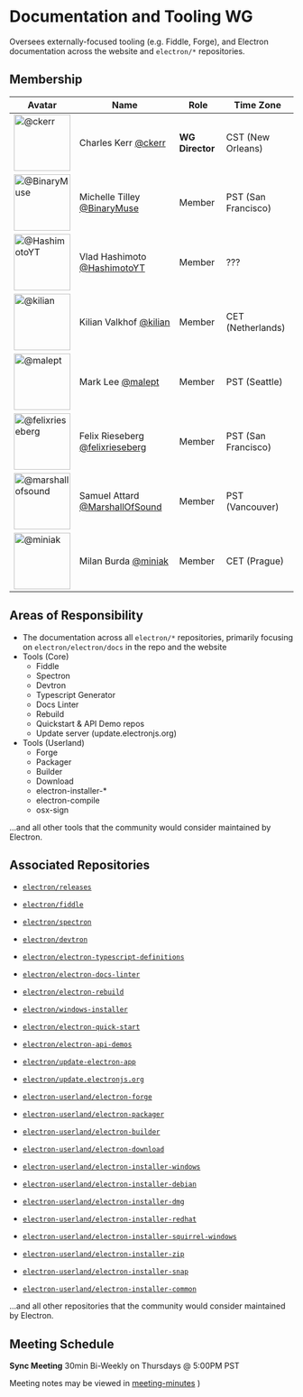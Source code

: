 # Documentation and Tooling WG

Oversees externally-focused tooling (e.g. Fiddle, Forge), and Electron documentation across the website and `electron/*` repositories.

## Membership

| Avatar | Name | Role | Time Zone |
| -------------------------------------------|----------------------|----------------------------| -------- |
| <img src="https://github.com/ckerr.png" width=100 alt="@ckerr">  | Charles Kerr [@ckerr](https://github.com/ckerr) | **WG Director** | CST (New Orleans) |
| <img src="https://github.com/BinaryMuse.png" width=100 alt="@BinaryMuse">  | Michelle Tilley [@BinaryMuse](https://github.com/BinaryMuse) | Member | PST (San Francisco) |
| <img src="https://github.com/HashimotoYT.png" width=100 alt="@HashimotoYT">  | Vlad Hashimoto [@HashimotoYT](https://github.com/HashimotoYT) | Member | ??? |
| <img src="https://github.com/kilian.png" width=100 alt="@kilian">  | Kilian Valkhof [@kilian](https://github.com/kilian) | Member | CET (Netherlands) |
| <img src="https://github.com/malept.png" width=100 alt="@malept">  | Mark Lee [@malept](https://github.com/malept) | Member | PST (Seattle) |
| <img src="https://github.com/felixrieseberg.png" width=100 alt="@felixrieseberg">  | Felix Rieseberg [@felixrieseberg](https://github.com/felixrieseberg) | Member | PST (San Francisco) |
| <img src="https://github.com/marshallofsound.png" width=100 alt="@marshallofsound">  | Samuel Attard [@MarshallOfSound](https://github.com/marshallofsound) | Member | PST (Vancouver) |
| <img src="https://github.com/miniak.png" width=100 alt="@miniak">  | Milan Burda [@miniak](https://github.com/miniak) | Member | CET (Prague) |

## Areas of Responsibility

  * The documentation across all `electron/*` repositories, primarily focusing on `electron/electron/docs` in the repo and the website
  * Tools (Core)
    * Fiddle
    * Spectron
    * Devtron
    * Typescript Generator
    * Docs Linter
    * Rebuild
    * Quickstart & API Demo repos
    * Update server (update.electronjs.org)
  * Tools (Userland)
    * Forge
    * Packager
    * Builder
    * Download
    * electron-installer-*
    * electron-compile
    * osx-sign

...and all other tools that the community would consider maintained by Electron.

## Associated Repositories

- [`electron/releases`](https://github.com/electron/electron)
- [`electron/fiddle`](https://github.com/electron/fiddle)
- [`electron/spectron`](https://github.com/electron/spectron)
- [`electron/devtron`](https://github.com/electron/devtron)
- [`electron/electron-typescript-definitions`](https://github.com/electron/electron-typescript-definitions)
- [`electron/electron-docs-linter`](https://github.com/electron/electron-docs-linter)
- [`electron/electron-rebuild`](https://github.com/electron/electron-rebuild)
- [`electron/windows-installer`](https://github.com/electron/windows-installer)
- [`electron/electron-quick-start`](https://github.com/electron/electron-quick-start)
- [`electron/electron-api-demos`](https://github.com/electron/electron-api-demos)
- [`electron/update-electron-app`](https://github.com/electron/update-electron-app)
- [`electron/update.electronjs.org`](https://github.com/electron/update.electronjs.org)


- [`electron-userland/electron-forge`](https://github.com/electron-userland/electron-forge)
- [`electron-userland/electron-packager`](https://github.com/electron-userland/electron-packager)
- [`electron-userland/electron-builder`](https://github.com/electron-userland/electron-builder)
- [`electron-userland/electron-download`](https://github.com/electron-userland/electron-download)
- [`electron-userland/electron-installer-windows`](https://github.com/electron-userland/electron-installer-windows)
- [`electron-userland/electron-installer-debian`](https://github.com/electron-userland/electron-installer-debian)
- [`electron-userland/electron-installer-dmg`](https://github.com/electron-userland/electron-installer-dmg)
- [`electron-userland/electron-installer-redhat`](https://github.com/electron-userland/electron-installer-redhat)
- [`electron-userland/electron-installer-squirrel-windows`](https://github.com/electron-userland/electron-installer-squirrel-windows)
- [`electron-userland/electron-installer-zip`](https://github.com/electron-userland/electron-installer-zip)
- [`electron-userland/electron-installer-snap`](https://github.com/electron-userland/electron-installer-snap)
- [`electron-userland/electron-installer-common`](https://github.com/electron-userland/electron-installer-common)

...and all other repositories that the community would consider maintained by Electron.

## Meeting Schedule

**Sync Meeting** 30min Bi-Weekly on Thursdays @ 5:00PM PST

Meeting notes may be viewed in [meeting-minutes](https://github.com/electron/governance/tree/master/wg-docs-tooling/meeting-notes)
)
